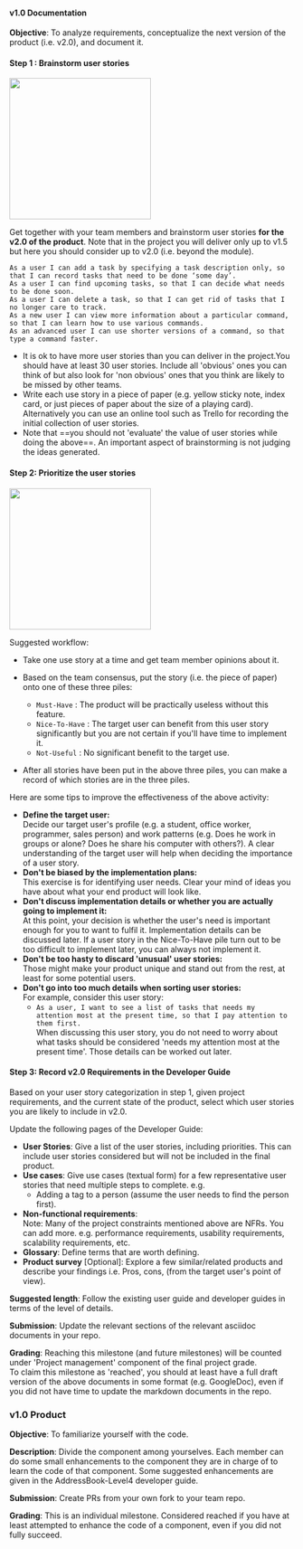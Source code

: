 #### v1.0 Documentation

**Objective**: To analyze requirements, conceptualize the next version of the product (i.e. v2.0), and document it.

#### Step 1 : Brainstorm user stories

<img src="{{baseUrl}}/handbook/images/v00.png" width="250px">

Get together with your team members and brainstorm user stories **for the v2.0 of the product**. Note that in the project you will deliver only up to v1.5 but here you should consider up to v2.0 (i.e. beyond the module).

<panel header="%%User Story examples (from a different product)%%">

`As a user I can add a task by specifying a task description only, so that I can record tasks that need to be done ‘some day’.`  
`As a user I can find upcoming tasks, so that I can decide what needs to be done soon.`  
`As a user I can delete a task, so that I can get rid of tasks that I no longer care to track.`  
`As a new user I can view more information about a particular command, so that I can learn how to use various commands.`  
`As an advanced user I can use shorter versions of a command, so that type a command faster.`  

</panel>

* It is ok to have more user stories than you can deliver in the project.You should have at least 30 user stories. Include all 'obvious' ones you can think of but also look for 'non obvious' ones that you think are likely to be missed by other teams.
* Write each use story in a piece of paper (e.g. yellow sticky note, index card, or just pieces of paper about the size of a playing card). Alternatively you can use an online tool such as Trello for recording the initial collection of user stories.
* Note that ==you should not 'evaluate' the value of user stories while doing the above==. An important aspect of brainstorming is not judging the ideas generated.  

#### Step 2: Prioritize the user stories

<img src="{{baseUrl}}/handbook/images/userstories.png" width="250px">

Suggested workflow:

* Take one use story at a time and get team member opinions about it.
* Based on the team consensus, put the story (i.e. the piece of paper) onto one of these three piles:

  * `Must-Have` : The product will be practically useless without this feature.
  * `Nice-To-Have` : The target user can benefit from this user story significantly but you are not certain if you'll have time to implement it.
  * `Not-Useful` : No significant benefit to the target use.

* After all stories have been put in the above three piles, you can make a record of which stories are in the three piles.

Here are some tips to improve the effectiveness of the above activity:

* **Define the target user:**  
  Decide our target user's profile (e.g. a student, office worker, programmer, sales person) and work patterns (e.g. Does he work in groups or alone? Does he share his computer with others?). A clear understanding of the target user will help when deciding the importance of a user story.
* **Don't be biased by the implementation plans:**  
    This exercise is for identifying user needs. Clear your mind of ideas you have about what your end product will look like. 
* **Don't discuss implementation details or whether you are actually going to implement it:**  
  At this point, your decision is whether the user's need is important enough for you to want to fulfil it. Implementation details can be discussed later. If a user story in the Nice-To-Have pile turn out to be too difficult to implement later, you can always not implement it.
* **Don't be too hasty to discard 'unusual' user stories:**  
  Those might make your product unique and stand out from the rest, at least for some potential users.
* **Don't go into too much details when sorting user stories:**  
  For example, consider this user story:  
  * `As a user, I want to see a list of tasks that needs my attention most at the present time, so that I pay attention to them first.`  
  When discussing this user story, you do not need to worry about what tasks should be considered 'needs my attention most at the present time'. Those details can be worked out later.


#### Step 3: Record v2.0 Requirements in the Developer Guide 

Based on your user story categorization in step 1, given project requirements, and the current state of the product, select which user stories you are likely to include in v2.0.

Update the following pages of the Developer Guide:

* **User Stories**: Give a list of the user stories, including priorities. This can include user stories considered but will not be included in the final product.
* **Use cases**: Give use cases (textual form) for a few representative user stories that need multiple steps to complete. e.g.
  * Adding a tag to a person (assume the user needs to find the person first).   
* **Non-functional requirements**:  
  Note: Many of the project constraints mentioned above are NFRs. You can add more. e.g. performance requirements, usability requirements, scalability requirements, etc.
* **Glossary**: Define terms that are worth defining.
* **Product survey** [Optional]: Explore a few similar/related products and describe your findings i.e. Pros, cons, (from the target user's point of view). 

**Suggested length**: Follow the existing user guide and developer guides in terms of the level of details.

**Submission**: Update the relevant sections of the relevant asciidoc documents in your repo. 

**Grading**: Reaching this milestone (and future milestones) will be counted under 'Project management' component of the final project grade.  
To claim this milestone as 'reached', you should at least have a full draft version of the above documents in some format (e.g. GoogleDoc), even if you did not have time to update the markdown documents in the repo.

### v1.0 Product

**Objective**: To familiarize yourself with the code.

**Description**: Divide the component among yourselves. Each member can do some small enhancements to the component they are in charge of to learn the code of that component. Some suggested enhancements are given in the AddressBook-Level4 developer guide.


**Submission**: Create PRs from your own fork to your team repo. 

**Grading**: This is an individual milestone. Considered reached if you have at least attempted to enhance the code of a component, even if you did not fully succeed.
